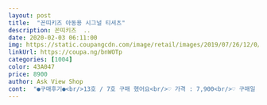 ```yaml
---
layout: post 
title:  "꼰띠키즈 아동용 시그널 티셔츠" 
description: 꼰띠키즈  ..
date: 2020-02-03 06:11:00 
img: https://static.coupangcdn.com/image/retail/images/2019/07/26/12/0/db8c45df-b1a6-48c6-a812-b7cca503739f.jpg 
linkUrl: https://coupa.ng/bnWOTp 
categories: [1004] 
color: 43A047 
price: 8900 
author: Ask View Shop 
cont:  "●구매후기●<br/>13호 / 7호 구매 했어요<br/>♡ 가격 : 7,900<br/>♡ 구매일 : 2019.<br/>3.<br/>23 <br/> - 26 배송완료<br/>♡ 상품평 : 체중 18.<br/>5kg 키 108cm 6살 여아 사이즈 조금 넉넉한데 잘 맞아요.<br/><br/>가격대비 좋아요<br/>그리고 소매부분 목부분 옷 하단부분 시보리는 크림색이에요<br/>남매 아가 커플룩으로 입히고싶어서 똑같은색으로 구매했어요<br/>데일리로 입히기 좋고 코디하기 좋은 스타일이고<br/>막 입히기 좋고 편합니다~^^<br/>배송도 빨라서 좋았어요 !<br/>봄에 입히기 딱 좋아요.<br/><br/>사이즈는 좀 넉넉하게 한치수 큰걸로 하는게 좋을듯 하네요<br/>색감도 예쁘고 예쁜 개나리 같네요.<br/><br/>시보리도 괜찮아요 ^^ 오래 잘 입힐수 있을것같아요<br/>싸길래 구매했는데 상품 질이 좋네요 박음질도 잘 되어있고<br/>13호 / 7호 구매 했어요<br/>♡ 가격 : 7,900<br/>♡ 구매일 : 2019.<br/>3.<br/>23 <br/> - 26 배송완료<br/>♡ 상품평 : 체중 18.<br/>5kg 키 108cm 6살 여아 사이즈 조금 넉넉한데 잘 맞아요.<br/><br/>가격대비 좋아요<br/>그리고 소매부분 목부분 옷 하단부분 시보리는 크림색이에요<br/>남매 아가 커플룩으로 입히고싶어서 똑같은색으로 구매했어요<br/>데일리로 입히기 좋고 코디하기 좋은 스타일이고<br/>막 입히기 좋고 편합니다~^^<br/>배송도 빨라서 좋았어요 !<br/>봄에 입히기 딱 좋아요.<br/><br/>사이즈는 좀 넉넉하게 한치수 큰걸로 하는게 좋을듯 하네요<br/>색감도 예쁘고 예쁜 개나리 같네요.<br/><br/>시보리도 괜찮아요 ^^ 오래 잘 입힐수 있을것같아요<br/>싸길래 구매했는데 상품 질이 좋네요 박음질도 잘 되어있고<br/>" 
---
```


